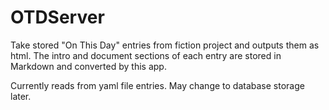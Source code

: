 # OTDServer

Take stored "On This Day" entries from fiction project and outputs them as html. The intro and document sections of each entry are stored in Markdown and converted by this app.

Currently reads from yaml file entries. May change to database storage later.
